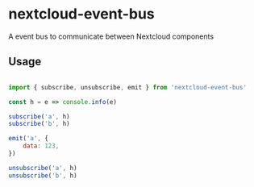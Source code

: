 # nextcloud-event-bus

A event bus to communicate between Nextcloud components

## Usage

```js

import { subscribe, unsubscribe, emit } from 'nextcloud-event-bus'

const h = e => console.info(e)

subscribe('a', h)
subscribe('b', h)

emit('a', {
    data: 123,
})

unsubscribe('a', h)
unsubscribe('b', h)

```
